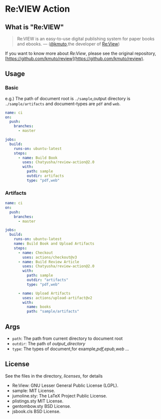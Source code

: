# Re:VIEW Action

## What is "Re:VIEW"

> Re:VIEW is an easy-to-use digital publishing system for paper books and ebooks. 
–– ([@kmuto](https://github.com/kmuto),the developer of [Re:View](https://github.com/kmuto/review))

If you want to know more about *Re:View*, please see the original repository,
[https://github.com/kmuto/review](https://github.com/kmuto/review).


## Usage

### Basic

e.g.)
The path of document root is `./sample`,output directory is `./sample/artifacts`
and document-types are `pdf` and `web`.

```.github/workflows/buildbook.yml
name: ci
on:
  push:
    branches:
      - master

jobs:
  build:
    runs-on: ubuntu-latest
    steps:
      - name: Build Book
        uses: Chatyusha/review-action@2.0
        with:
          path: sample
          outdir: artifacts
          type: "pdf,web"
```

### Artifacts

```yml
name: ci
on:
  push:
    branches:
      - master

jobs:
  build:
    runs-on: ubuntu-latest
    name: Build Book and Upload Artifacts
    steps:
      - name: Checkout
        uses: actions/checkout@v3
      - name: Build Review Article
        uses: Chatyusha/review-action@2.0
        with:
          path: sample
          outdir: "artifacts"
          type: "pdf,web"

      - name: Upload Artifacts
        uses: actions/upload-artifact@v2
        with:
          name: books
          path: "sample/artifacts"
```

## Args

* `path`: The path from current directory to document root
* `outdir`: The path of *output_directory*
* `type`: The types of document,for example,*pdf,epub,web ...*

## License

See the files in the directory, *licenses*, for details

* Re:View: GNU Lesser General Public License (LGPL).
* sample: MIT License.
* jumoline.sty: The LaTeX Project Public License.
* plistings.sty MIT License.
* gentombow.sty BSD License.
* jsbook.cls BSD License. 
